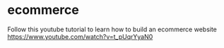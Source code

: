 # ecommerce
Follow this youtube tutorial to learn how to build an ecommerce website https://www.youtube.com/watch?v=t_pUqrYyaN0
